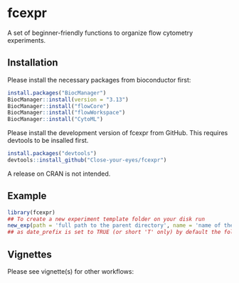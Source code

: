 
<!-- README.md is generated from README.Rmd. Please edit that file -->

# fcexpr

<!-- badges: start -->
<!-- badges: end -->

A set of beginner-friendly functions to organize flow cytometry
experiments.

## Installation

Please install the necessary packages from bioconductor first:

``` r
install.packages("BiocManager")
BiocManager::install(version = "3.13")
BiocManager::install("flowCore")
BiocManager::install("flowWorkspace")
BiocManager::install("CytoML")
```

Please install the development version of fcexpr from GitHub. This
requires devtools to be insalled first.

``` r
install.packages("devtools")
devtools::install_github("Close-your-eyes/fcexpr")
```

A release on CRAN is not intended.

## Example

``` r
library(fcexpr)
## To create a new experiment template folder on your disk run
new_exp(path = 'full path to the parent directory', name = 'name of the folder (e.g. CD3_titration)', date_prefix = T)
## as date_prefix is set to TRUE (or short 'T' only) by default the folder will be prefixed by the current date 
```

## Vignettes

Please see vignette(s) for other workflows:
